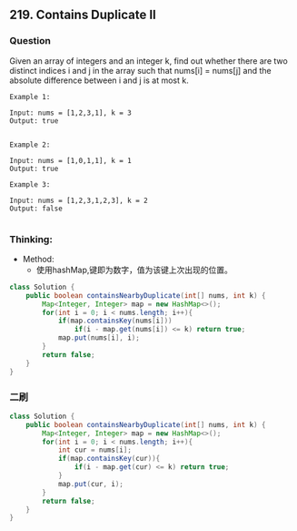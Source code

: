 ## 219. Contains Duplicate II

### Question
Given an array of integers and an integer k, find out whether there are two distinct indices i and j in the array such that nums[i] = nums[j] and the absolute difference between i and j is at most k.

```
Example 1:

Input: nums = [1,2,3,1], k = 3
Output: true


Example 2:

Input: nums = [1,0,1,1], k = 1
Output: true

Example 3:

Input: nums = [1,2,3,1,2,3], k = 2
Output: false


```

### Thinking:
* Method:
	* 使用hashMap,键即为数字，值为该键上次出现的位置。

```Java
class Solution {
    public boolean containsNearbyDuplicate(int[] nums, int k) {
        Map<Integer, Integer> map = new HashMap<>();
        for(int i = 0; i < nums.length; i++){
            if(map.containsKey(nums[i]))
                if(i - map.get(nums[i]) <= k) return true;
            map.put(nums[i], i);
        }
        return false;
    }
}
```

### 二刷
```Java
class Solution {
    public boolean containsNearbyDuplicate(int[] nums, int k) {
        Map<Integer, Integer> map = new HashMap<>();
        for(int i = 0; i < nums.length; i++){
            int cur = nums[i];
            if(map.containsKey(cur)){
                if(i - map.get(cur) <= k) return true;
            }
            map.put(cur, i);
        }
        return false;
    }
}
```